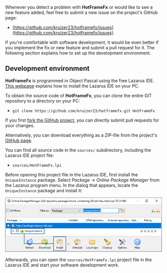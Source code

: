 Whenever you detect a problem with **HotFrameFx** or would like to see a new feature added, feel free to submit a new issue on the project's GitHub page:

* [https://github.com/kruizer23/hotframefx/issues](https://github.com/kruizer23/hotframefx/issues)

If you're comfortable with software development, it would be even better if you implement the fix or new feature and submit a pull request for it. The following section explains how to set up the development environment.

## Development environment

**HotFrameFx** is programmed in Object Pascal using the free Lazarus IDE. [This webpage](https://www.getlazarus.org/setup/) explains how to install the Lazarus IDE on your PC.

To obtain the source code of **HotFrameFx**, you can clone the entire GIT repository to a directory on your PC:

* `git clone https://github.com/kruizer23/hotframefx.git HotFrameFx`

If you first [fork the GitHub project](https://docs.github.com/en/get-started/quickstart/fork-a-repo), you can directly submit pull requests for your changes.

Alternatively, you can download everything as a ZIP-file from the project's [GitHub page](https://github.com/kruizer23/hotframefx).

You can find all source code in the `sources/` subdirectory, including the Lazarus IDE project file:

* `sources/HotFrameFx.lpi`

Before opening this project file in the Lazarus IDE, first install the `UniqueInstance` package. Select *Package* &rarr; *Online Package Manager* from the Lazarus program menu. In the dialog that appears, locate the `UniqueInstance` package and install it:

![](images/lazarus_install_packages.png)

Afterwards, you can open the `sources/HotFrameFx.lpi` project file in the Lazarus IDE and start your software development work.

